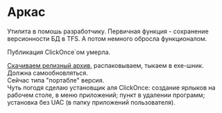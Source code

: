 # Аркас

Утилита в помошь разработчику.
Первичная функция - сохранение версионности БД в TFS.
А потом немного обросла функционалом.

Публикация ClickOnce`ом умерла.

[Скачиваем релизный архив](https://github.com/ChernenkoAV/Arcas/releases/download/0.0.1/Arcas.zip), распаковываем, тыкаем в exe-шник.  
Должна самообновляться.  
Сейчас типа "портабле" версия.  
Чуть погодя сделаю установщик аля ClickOnce: создание ярлыков на рабочем столе, в меню приложений; пункт в удалении программ; установка без UAC (в папку приложений пользователя). 
